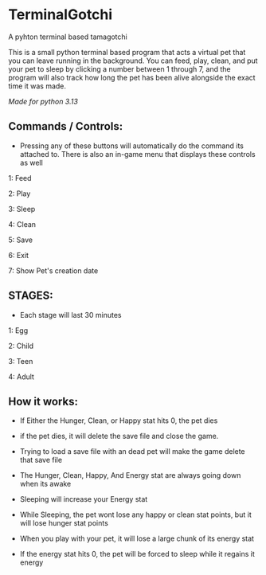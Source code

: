 # TerminalGotchi
A pyhton terminal based tamagotchi

This is a small python terminal based program that acts a virtual pet that you can leave running in the background. You can feed, play, clean, and put your pet to sleep by clicking a number between 1 through 7, and the program will also track how long the pet has been alive alongside the exact time it was made.

*Made for python 3.13*

## Commands / Controls:
- Pressing any of these buttons will automatically do the command its attached to. There is also an in-game menu that displays these controls as well
  
1: Feed

2: Play

3: Sleep

4: Clean

5: Save

6: Exit

7: Show Pet's creation date

## STAGES:
- Each stage will last 30 minutes

1: Egg

2: Child

3: Teen

4: Adult

## How it works:
- If Either the Hunger, Clean, or Happy stat hits 0, the pet dies

- if the pet dies, it will delete the save file and close the game.

- Trying to load a save file with an dead pet will make the game delete that save file

- The Hunger, Clean, Happy, And Energy stat are always going down when its awake

- Sleeping will increase your Energy stat

- While Sleeping, the pet wont lose any happy or clean stat points, but it will lose hunger stat points

- When you play with your pet, it will lose a large chunk of its energy stat

- If the energy stat hits 0, the pet will be forced to sleep while it regains it energy
